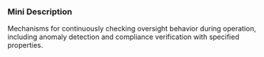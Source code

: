 ### Mini Description

Mechanisms for continuously checking oversight behavior during operation, including anomaly detection and compliance verification with specified properties.
